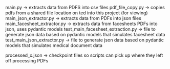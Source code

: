 main.py -> extracts data from PDFS into csv files
pdf_file_copy.py -> copies pdfs from a shared file location on ted into this project (for viewing)
main_json_extractor.py -> extracts data from PDFs into json files
main_facesheet_extractor.py -> extracts data from facesheets PDFs into json, uses pydantic models
test_main_facesheet_extraction.py -> file to generate json data based on pydantic models that simulates facesheet data
test_main_json_extractor.py -> file to generate json data based on pydantic models that simulates medical document data

processed_x.json -> checkpoint files so scripts can pick up where they left off processing PDFs